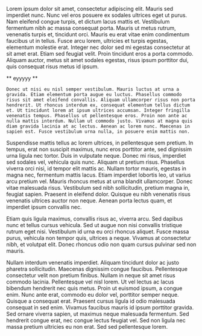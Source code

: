 Lorem ipsum dolor sit amet, consectetur adipiscing elit. Mauris sed imperdiet nunc. Nunc vel eros posuere ex sodales ultrices eget ut purus. Nam eleifend congue turpis, et dictum lacus mattis et. Vestibulum fermentum nibh ac massa consequat porta. Mauris ut metus rutrum, venenatis turpis et, tincidunt orci. Mauris eu erat vitae enim condimentum faucibus ut in tellus. Fusce arcu lorem, ultricies et turpis egestas, elementum molestie erat. Integer nec dolor sed mi egestas consectetur at sit amet erat. Etiam sed feugiat velit. Proin tincidunt eros a porta commodo. Aliquam auctor, metus sit amet sodales egestas, risus ipsum porttitor dui, quis consequat risus metus id ipsum.  

** eyyyyy **

```
Donec ut nisi eu nisl semper vestibulum. Mauris luctus at urna a gravida. Etiam elementum porta augue eu luctus. Phasellus commodo risus sit amet eleifend convallis. Aliquam ullamcorper risus non porta hendrerit. Ut rhoncus interdum ex, consequat elementum tellus dictum et. Ut tincidunt lorem at ipsum ultrices accumsan. Integer fringilla venenatis tempus. Phasellus ut pellentesque eros. Proin non ante ac nulla mattis interdum. Nullam ut commodo justo. Vivamus at magna quis diam gravida lacinia at ac lectus. Aenean ac lorem nunc. Maecenas in sapien est. Fusce vestibulum urna nulla, in posuere enim mattis non.  
```

Suspendisse mattis tellus ac lorem ultrices, in pellentesque sem pretium. In tempus, erat non suscipit maximus, nunc eros porttitor ante, sed dignissim urna ligula nec tortor. Duis in vulputate neque. Donec mi risus, imperdiet sed sodales vel, vehicula quis nunc. Aliquam ut pretium risus. Phasellus viverra orci nisi, id tempor elit mattis ac. Nullam tortor mauris, egestas in magna nec, fermentum mattis lacus. Etiam imperdiet lobortis leo, ut varius arcu pretium vel. Mauris rhoncus metus at urna blandit ullamcorper. Donec vitae malesuada risus. Vestibulum sed nibh sollicitudin, pretium magna in, feugiat sapien. Praesent in eleifend dolor. Quisque eu nibh venenatis risus venenatis ultrices auctor non neque. Aenean porta lectus quam, et imperdiet ipsum convallis nec.  

Etiam quis ligula maximus, convallis risus ac, viverra arcu. Sed dapibus nunc et tellus cursus vehicula. Sed ut augue non nisi convallis tristique rutrum eget nisi. Vestibulum id urna eu orci rhoncus aliquet. Fusce massa purus, vehicula non tempor quis, ultrices a neque. Vivamus at consectetur nibh, et volutpat elit. Donec rhoncus odio non quam cursus pulvinar sed non mauris.  

Nullam interdum venenatis imperdiet. Aliquam tincidunt dolor ac justo pharetra sollicitudin. Maecenas dignissim congue faucibus. Pellentesque consectetur velit non pretium finibus. Nullam in neque sit amet risus commodo lacinia. Pellentesque vel nisl lorem. Ut vel lectus ac lacus bibendum hendrerit nec quis metus. Proin ut euismod ipsum, a congue enim. Nunc ante erat, commodo eu dolor vel, porttitor semper neque. Quisque a consequat erat. Praesent cursus ligula id odio malesuada consequat in sed enim. Vivamus faucibus mauris id ipsum porttitor gravida. Sed ornare viverra sapien, ut maximus neque malesuada fermentum. Sed hendrerit congue erat, nec congue lectus feugiat vel. Sed non ligula nec massa pretium ultricies eu non erat. Sed sed pellentesque lorem.
